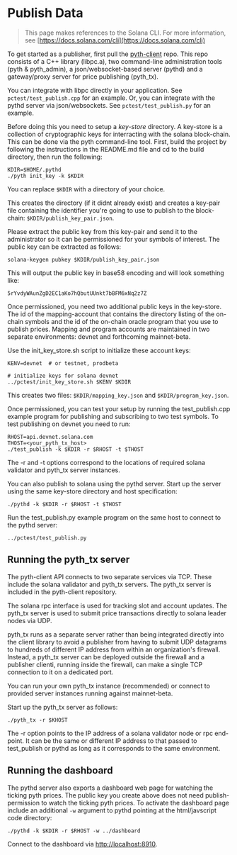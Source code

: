 # Publish Data

> This page makes references to the Solana CLI. For more information, see [https://docs.solana.com/cli](https://docs.solana.com/cli)

To get started as a publisher, first pull the [pyth-client](https://github.com/pyth-network/pyth-client) repo. This repo consists of a C++ library (libpc.a), two command-line administration tools (pyth & pyth\_admin), a json/websocket-based server (pythd) and a gateway/proxy server for price publishing (pyth\_tx).

You can integrate with libpc directly in your application. See `pctest/test_publish.cpp` for an example. Or, you can integrate with the pythd server via json/websockets. See `pctest/test_publish.py` for an example.

Before doing this you need to setup a _key-store_ directory. A key-store is a collection of cryptographic keys for interracting with the solana block-chain. This can be done via the pyth command-line tool. First, build the project by following the instructions in the README.md file and cd to the build directory, then run the following:

```
KDIR=$HOME/.pythd
./pyth init_key -k $KDIR
```

You can replace `$KDIR` with a directory of your choice.

This creates the directory (if it didnt already exist) and creates a key-pair file containing the identifier you're going to use to publish to the block-chain: `$KDIR/publish_key_pair.json`.

Please extract the public key from this key-pair and send it to the administrator so it can be permissioned for your symbols of interest. The public key can be extracted as follows:

```
solana-keygen pubkey $KDIR/publish_key_pair.json
```

This will output the public key in base58 encoding and will look something like:

```
5rYvdyWAunZgD2EC1aKo7hQbutUUnkt7bBFM6xNq2z7Z
```

Once permissioned, you need two additional public keys in the key-store. The id of the mapping-account that contains the directory listing of the on-chain symbols and the id of the on-chain oracle program that you use to publish prices. Mapping and program accounts are maintained in two separate environments: devnet and forthcoming mainnet-beta.

Use the init\_key\_store.sh script to initialize these account keys:

```
KENV=devnet  # or testnet, prodbeta

# initialize keys for solana devnet
../pctest/init_key_store.sh $KENV $KDIR
```

This creates two files: `$KDIR/mapping_key.json` and `$KDIR/program_key.json`.

Once permissioned, you can test your setup by running the test\_publish.cpp example program for publishing and subscribing to two test symbols. To test publishing on devnet you need to run:

```
RHOST=api.devnet.solana.com
THOST=<your_pyth_tx_host>
./test_publish -k $KDIR -r $RHOST -t $THOST
```

The -r and -t options correspond to the locations of required solana validator and pyth\_tx server instances.

You can also publish to solana using the pythd server. Start up the server using the same key-store directory and host specification:

```
./pythd -k $KDIR -r $RHOST -t $THOST
```

Run the test\_publish.py example program on the same host to connect to the pythd server:

```
../pctest/test_publish.py
```

## Running the pyth\_tx server

The pyth-client API connects to two separate services via TCP. These include the solana validator and pyth\_tx servers. The pyth\_tx server is included in the pyth-client repository.

The solana rpc interface is used for tracking slot and account updates. The pyth\_tx server is used to submit price transactions directly to solana leader nodes via UDP.

pyth\_tx runs as a separate server rather than being integrated directly into the client library to avoid a publisher from having to submit UDP datagrams to hundreds of different IP address from within an organization's firewall. Instead, a pyth\_tx server can be deployed outside the firewall and a publisher clienti, running inside the firewall, can make a single TCP connection to it on a dedicated port.

You can run your own pyth\_tx instance (recommended) or connect to provided server instances running against mainnet-beta.

Start up the pyth\_tx server as follows:

```
./pyth_tx -r $KHOST
```

The -r option points to the IP address of a solana validator node or rpc end-point. It can be the same or different IP address to that passed to test\_publish or pythd as long as it corresponds to the same environment.

## Running the dashboard

The pythd server also exports a dashboard web page for watching the ticking pyth prices. The public key you create above does not need publish-permission to watch the ticking pyth prices. To activate the dashboard page include an additional `-w` argument to pythd pointing at the html/javscript code directory:

```
./pythd -k $KDIR -r $RHOST -w ../dashboard
```

Connect to the dashboard via [http://localhost:8910](http://localhost:8910).
